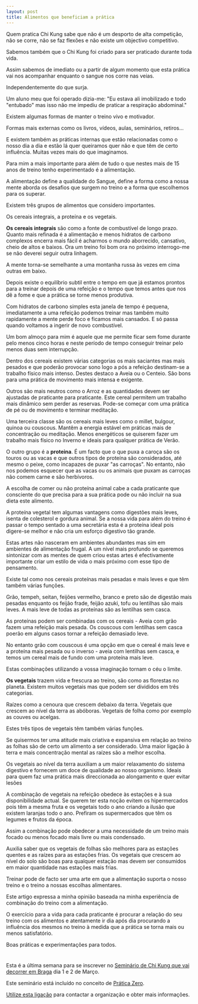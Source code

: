```yaml
---
layout: post
title: Alimentos que beneficiam a prática
---
```


Quem pratica Chi Kung sabe que não é um desporto de alta competição, não se
corre, não se faz flexões e não existe um objectivo competitivo. 

Sabemos também que o Chi Kung foi criado para ser praticado durante toda
vida. 

Assim sabemos de imediato ou a partir de algum momento que esta prática
vai nos acompanhar enquanto o sangue nos corre nas veias.

Independentemente do que surja. 

Um aluno meu que foi operado dizia-me: "Eu estava ali imobilizado e todo
"entubado" mas isso não me impediu de praticar a respiração abdominal."

Existem algumas formas de manter o treino vivo e motivador.

Formas mais externas como os livros, vídeos, aulas, seminários, retiros...

E existem também as práticas internas que estão relacionadas como o nosso
dia a dia e estão lá quer queiramos quer não e que têm de certo
influência. Muitas vezes mais do que imaginamos. 

Para mim a mais importante para além de tudo o que nestes mais de 15 anos
de treino tenho experimentado é a alimentação. 

A alimentação define a qualidade do Sangue, define a forma como a nossa
mente aborda os desafios que surgem no treino e a forma que escolhemos
para os superar. 

Existem três grupos de alimentos que considero importantes. 

Os cereais integrais, a proteína e os vegetais. 

**Os cereais integrais** são como a fonte de combustível de longo prazo.
Quanto mais refinada é a alimentação e menos hidratos de carbono complexos
encerra mais fácil é acharmos o mundo aborrecido, cansativo, cheio de
altos e baixos. Ora um treino foi bom ora no próximo interrogo-me se não
deverei seguir outra linhagem. 

A mente torna-se semelhante a uma montanha russa às vezes em cima outras
em baixo. 

Depois existe o equilíbrio subtil entre o tempo em que já estamos prontos
para a treinar depois de uma refeição e o tempo que temos antes que nos dê
a fome e que a prática se torne menos produtiva. 

Com hidratos de carbono simples esta janela de tempo é pequena,
imediatamente a uma refeição podemos treinar mas também muito rapidamente
a mente perde foco e ficamos mais cansados. E só passa quando voltamos
a ingerir de novo combustível. 

Um bom almoço para mim é aquele que me permite ficar sem fome durante pelo
menos cinco horas e neste período de tempo conseguir treinar pelo menos
duas sem interrupção.

Dentro dos cereais existem várias categorias os mais saciantes mas mais
pesados e que poderão provocar sono logo a pós a refeição destinam-se
a trabalho físico mais intenso. Destes destaco a Aveia ou o Centeio.  São
bons para uma prática de movimento mais intensa e exigente.

Outros são mais neutros como o Arroz e as quantidades devem ser ajustadas
de praticante para praticante. Este cereal permitem um trabalho mais
dinâmico sem perder as reservas. Pode-se começar com uma prática de pé ou
de movimento e terminar meditação.

Uma terceira classe são os cereais mais leves como o millet, bulgour,
quinoa ou couscous. Mantêm a energia estável em práticas mais de
concentração ou meditação. Menos energéticos se quiserem fazer um trabalho
mais físico no Inverno e ideais para qualquer prática de Verão. 

O outro grupo é a **proteina**. É um facto que o que puxa a caroça são os
touros ou as vacas e que outros tipos de proteína são considerados, até
mesmo o peixe, como incapazes de puxar "as carroças". No entanto, não nos
podemos esquecer que as vacas ou os animais que puxam as carroças não
comem carne e são herbívoros. 

A escolha de comer ou não proteína animal cabe a cada praticante que
consciente do que precisa para a sua prática pode ou não incluir na sua
dieta este alimento. 

A proteína vegetal tem algumas vantagens como digestões mais leves, isenta
de colesterol e gordura animal. Se a nossa vida para além do treino
é passar o tempo sentado a uma secretária esta é a proteína ideal pois
digere-se melhor e não cria um esforço digestivo tão grande. 

Estas artes não nasceram em ambientes abundantes mas sim em ambientes de
alimentação frugal. A um nível mais profundo se queremos sintonizar com as
mentes de quem criou estas artes é efectivamente importante criar um
estilo de vida o mais próximo com esse tipo de pensamento. 

Existe tal como nos cereais proteínas mais pesadas e mais leves e que têm
também várias funções. 

Grão, tempeh, seitan, feijões vermelho, branco e preto são de digestão
mais pesadas enquanto os feijão frade, feijão azuki, tofu ou lentilhas são
mais leves. A mais leve de todas as proteínas são as lentilhas sem casca.

As proteínas podem ser combinadas com os cereais -  Aveia com grão fazem
uma refeição mais pesada. Os couscous com lentilhas sem casca poerão em
alguns casos tornar a refeição demasiado leve. 

No entanto grão com couscous é uma opção em que o cereal é mais leve
e a proteína mais pesada ou o inverso - aveia com lentilhas sem casca,
e temos um cereal mais de fundo com uma proteína mais leve. 

Estas combinações utilizando a vossa imaginação tornam o céu o limite.  

**Os vegetais** trazem vida e frescura ao treino, são como as florestas no
planeta. Existem muitos vegetais mas que podem ser divididos em três
categorias. 

Raízes como a cenoura que crescem debaixo da terra. Vegetais que crescem
ao nível da terra as abóboras. Vegetais de folha como por exemplo as
couves ou acelgas.

Estes três tipos de vegetais têm também várias funções.

Se quisermos ter uma atitude mais criativa e expansiva em relação ao
treino as folhas são de certo um alimento a ser considerado. Uma maior
ligação à terra e mais concentração mental as raízes são a melhor escolha.

Os vegetais ao nível da terra auxiliam a um maior relaxamento do sistema
digestivo e fornecem um doce de qualidade ao nosso organismo. Ideais para
quem faz uma prática mais direccionada ao alongamento e quer evitar lesões 

A combinação de vegetais na refeição obedece às estações e à sua
disponibilidade actual. Se querem ter esta noção evitem os hipermercados
pois têm a mesma fruta e os vegetais todo o ano criando a ilusão que
existem laranjas todo o ano. Prefiram os supermercados que têm os legumes
e frutos da época. 

Assim a combinação pode obedecer a uma necessidade de um treino mais
focado ou menos focado mais livre ou mais condensado. 

Auxilia saber que os vegetais de folhas são melhores para as estações
quentes e as raízes para as estações frias. Os vegetais que crescem ao
nível do solo são boas para qualquer estação mas devem ser consumidos em
maior quantidade nas estações mais frias.

Treinar pode de facto ser uma arte em que a alimentação suporta o nosso
treino e o treino a nossas escolhas alimentares. 

Este artigo expressa a minha opinião baseada na minha experiência de
combinação do treino com a alimentação.

O exercício para a vida para cada praticante é procurar a relação do seu
treino com os alimentos e atentamente ir dia após dia procurando
a influência dos mesmos no treino à medida que a prática se torna mais ou
menos satisfatório. 

Boas práticas e experimentações para todos. 

# #

Esta é a última semana para se inscrever no [Seminário de Chi Kung que vai
decorrer em
Braga](https://s3-eu-west-1.amazonaws.com/devagar/seminario-braga.pdf) dia
1 e 2 de Março. 

Este seminário está incluído no conceito de [Prática
Zero](http://devagar.org/2014/02/04/pzero.html).

[Utilize esta ligação](mailto:marfagus@gmail.com) para contactar a organização
e obter mais informações.  

